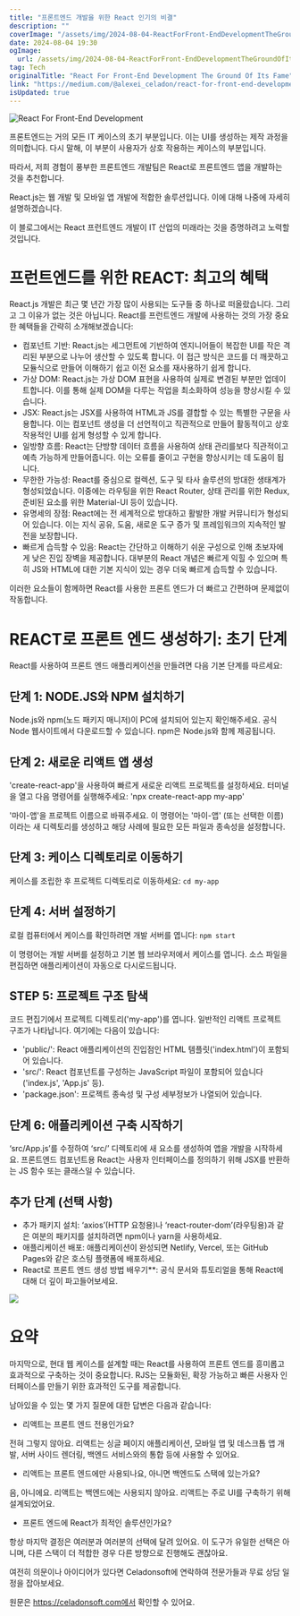 ```yaml
---
title: "프론트엔드 개발을 위한 React 인기의 비결"
description: ""
coverImage: "/assets/img/2024-08-04-ReactForFront-EndDevelopmentTheGroundOfItsFame_0.png"
date: 2024-08-04 19:30
ogImage: 
  url: /assets/img/2024-08-04-ReactForFront-EndDevelopmentTheGroundOfItsFame_0.png
tag: Tech
originalTitle: "React For Front-End Development The Ground Of Its Fame"
link: "https://medium.com/@alexei_celadon/react-for-front-end-development-the-ground-of-its-fame-e49539f8f12e"
isUpdated: true
---
```





![React For Front-End Development](/assets/img/2024-08-04-ReactForFront-EndDevelopmentTheGroundOfItsFame_0.png)

프론트엔드는 거의 모든 IT 케이스의 초기 부분입니다. 이는 UI를 생성하는 제작 과정을 의미합니다. 다시 말해, 이 부분이 사용자가 상호 작용하는 케이스의 부분입니다.

따라서, 저희 경험이 풍부한 프론트엔드 개발팀은 React로 프론트엔드 앱을 개발하는 것을 추천합니다.

React.js는 웹 개발 및 모바일 앱 개발에 적합한 솔루션입니다. 이에 대해 나중에 자세히 설명하겠습니다.

<div class="content-ad"></div>

이 블로그에서는 React 프런트엔드 개발이 IT 산업의 미래라는 것을 증명하려고 노력할 것입니다.

# 프런트엔드를 위한 REACT: 최고의 혜택

React.js 개발은 최근 몇 년간 가장 많이 사용되는 도구들 중 하나로 떠올랐습니다. 그리고 그 이유가 없는 것은 아닙니다. React를 프런트엔드 개발에 사용하는 것의 가장 중요한 혜택들을 간략히 소개해보겠습니다:

- 컴포넌트 기반: React.js는 세그먼트에 기반하여 엔지니어들이 복잡한 UI를 작은 격리된 부분으로 나누어 생산할 수 있도록 합니다. 이 접근 방식은 코드를 더 깨끗하고 모듈식으로 만들어 이해하기 쉽고 이전 요소를 재사용하기 쉽게 합니다.
- 가상 DOM: React.js는 가상 DOM 표현을 사용하여 실제로 변경된 부분만 업데이트합니다. 이를 통해 실제 DOM을 다루는 작업을 최소화하여 성능을 향상시킬 수 있습니다.
- JSX: React.js는 JSX를 사용하여 HTML과 JS를 결합할 수 있는 특별한 구문을 사용합니다. 이는 컴포넌트 생성을 더 선언적이고 직관적으로 만들어 활동적이고 상호작용적인 UI를 쉽게 형성할 수 있게 합니다.
- 일방향 흐름: React는 단방향 데이터 흐름을 사용하여 상태 관리를보다 직관적이고 예측 가능하게 만들어줍니다. 이는 오류를 줄이고 구현을 향상시키는 데 도움이 됩니다.
- 무한한 가능성: React를 중심으로 컬렉션, 도구 및 타사 솔루션의 방대한 생태계가 형성되었습니다. 이중에는 라우팅을 위한 React Router, 상태 관리를 위한 Redux, 준비된 요소를 위한 Material-UI 등이 있습니다.
- 유명세의 장점: React에는 전 세계적으로 방대하고 활발한 개발 커뮤니티가 형성되어 있습니다. 이는 지식 공유, 도움, 새로운 도구 증가 및 프레임워크의 지속적인 발전을 보장합니다.
- 빠르게 습득할 수 있음: React는 간단하고 이해하기 쉬운 구성으로 인해 초보자에게 낮은 진입 장벽을 제공합니다. 대부분의 React 개념은 빠르게 익힐 수 있으며 특히 JS와 HTML에 대한 기본 지식이 있는 경우 더욱 빠르게 습득할 수 있습니다.

<div class="content-ad"></div>

이러한 요소들이 함께하면 React를 사용한 프론트 엔드가 더 빠르고 간편하며 문제없이 작동합니다.

# REACT로 프론트 엔드 생성하기: 초기 단계

React를 사용하여 프론트 엔드 애플리케이션을 만들려면 다음 기본 단계를 따르세요:

## 단계 1: NODE.JS와 NPM 설치하기

<div class="content-ad"></div>

Node.js와 npm(노드 패키지 매니저)이 PC에 설치되어 있는지 확인해주세요. 공식 Node 웹사이트에서 다운로드할 수 있습니다. npm은 Node.js와 함께 제공됩니다.

## 단계 2: 새로운 리액트 앱 생성

'create-react-app'을 사용하여 빠르게 새로운 리액트 프로젝트를 설정하세요. 터미널을 열고 다음 명령어를 실행해주세요: 'npx create-react-app my-app'

'마이-앱'을 프로젝트 이름으로 바꿔주세요. 이 명령어는 '마이-앱' (또는 선택한 이름)이라는 새 디렉토리를 생성하고 해당 사례에 필요한 모든 파일과 종속성을 설정합니다.

<div class="content-ad"></div>

## 단계 3: 케이스 디렉토리로 이동하기

케이스를 조립한 후 프로젝트 디렉토리로 이동하세요: `cd my-app`

## 단계 4: 서버 설정하기

로컬 컴퓨터에서 케이스를 확인하려면 개발 서버를 엽니다: `npm start`

<div class="content-ad"></div>

이 명령어는 개발 서버를 설정하고 기본 웹 브라우저에서 케이스를 엽니다. 소스 파일을 편집하면 애플리케이션이 자동으로 다시로드됩니다.

## STEP 5: 프로젝트 구조 탐색

코드 편집기에서 프로젝트 디렉토리('my-app')를 엽니다. 일반적인 리액트 프로젝트 구조가 나타납니다. 여기에는 다음이 있습니다:

- 'public/': React 애플리케이션의 진입점인 HTML 템플릿('index.html')이 포함되어 있습니다.
- 'src/': React 컴포넌트를 구성하는 JavaScript 파일이 포함되어 있습니다('index.js', 'App.js' 등).
- 'package.json': 프로젝트 종속성 및 구성 세부정보가 나열되어 있습니다.

<div class="content-ad"></div>

## 단계 6: 애플리케이션 구축 시작하기

‘src/App.js’를 수정하여 ‘src/’ 디렉토리에 새 요소를 생성하여 앱을 개발을 시작하세요. 프론트엔드 컴포넌트용 React는 사용자 인터페이스를 정의하기 위해 JSX를 반환하는 JS 함수 또는 클래스일 수 있습니다.

## 추가 단계 (선택 사항)

- 추가 패키지 설치: ‘axios’(HTTP 요청용)나 ‘react-router-dom’(라우팅용)과 같은 여분의 패키지를 설치하려면 npm이나 yarn을 사용하세요.
- 애플리케이션 배포: 애플리케이션이 완성되면 Netlify, Vercel, 또는 GitHub Pages와 같은 호스팅 플랫폼에 배포하세요.
- React로 프론트 엔드 생성 방법 배우기**: 공식 문서와 튜토리얼을 통해 React에 대해 더 깊이 파고들어보세요.

<div class="content-ad"></div>

<img src="/assets/img/2024-08-04-ReactForFront-EndDevelopmentTheGroundOfItsFame_1.png" />

# 요약

마지막으로, 현대 웹 케이스를 설계할 때는 React를 사용하여 프론트 엔드를 흥미롭고 효과적으로 구축하는 것이 중요합니다. RJS는 모듈화된, 확장 가능하고 빠른 사용자 인터페이스를 만들기 위한 효과적인 도구를 제공합니다.

남아있을 수 있는 몇 가지 질문에 대한 답변은 다음과 같습니다:

<div class="content-ad"></div>

- 리액트는 프론트 엔드 전용인가요?

전혀 그렇지 않아요. 리액트는 싱글 페이지 애플리케이션, 모바일 앱 및 데스크톱 앱 개발, 서버 사이드 렌더링, 백엔드 서비스와의 통합 등에 사용할 수 있어요.

- 리액트는 프론트 엔드에만 사용되나요, 아니면 백엔드도 스택에 있는가요?

음, 아니에요. 리액트는 백엔드에는 사용되지 않아요. 리액트는 주로 UI를 구축하기 위해 설계되었어요.

<div class="content-ad"></div>

- 프론트 엔드에 React가 최적인 솔루션인가요?

항상 마지막 결정은 여러분과 여러분의 선택에 달려 있어요. 이 도구가 유일한 선택은 아니며, 다른 스택이 더 적합한 경우 다른 방향으로 진행해도 괜찮아요.

여전히 의문이나 아이디어가 있다면 Celadonsoft에 연락하여 전문가들과 무료 상담 일정을 잡아보세요.

원문은 https://celadonsoft.com에서 확인할 수 있어요.